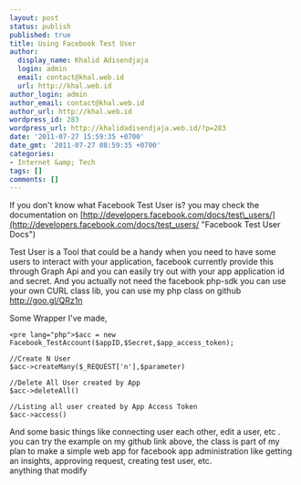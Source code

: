 ```yaml
---
layout: post
status: publish
published: true
title: Using Facebook Test User
author:
  display_name: Khalid Adisendjaja
  login: admin
  email: contact@khal.web.id
  url: http://khal.web.id
author_login: admin
author_email: contact@khal.web.id
author_url: http://khal.web.id
wordpress_id: 283
wordpress_url: http://khalidadisendjaja.web.id/?p=283
date: '2011-07-27 15:59:35 +0700'
date_gmt: '2011-07-27 08:59:35 +0700'
categories:
- Internet &amp; Tech
tags: []
comments: []
---
```

If you don't know what Facebook Test User is? you may check the documentation on [http://developers.facebook.com/docs/test\_users/](http://developers.facebook.com/docs/test_users/ "Facebook Test User Docs")

Test User is a Tool that could be a handy when you need to have some users to interact with your application, facebook currently provide this through Graph Api and you can easily try out with your app application id and secret. And you actually not need the facebook php-sdk you can use your own CURL class lib, you can use my php class on github <http://goo.gl/QRz1n>

Some Wrapper I've made,

 
    <pre lang="php">$acc = new Facebook_TestAccount($appID,$Secret,$app_access_token);
    
    //Create N User
    $acc->createMany($_REQUEST['n'],$parameter)
    
    //Delete All User created by App
    $acc->deleteAll()
    
    //Listing all user created by App Access Token
    $acc->access()

And some basic things like connecting user each other, edit a user, etc .  
 you can try the example on my github link above, the class is part of my plan to make a simple web app for facebook app administration like getting an insights, approving request, creating test user, etc.  
 anything that modify